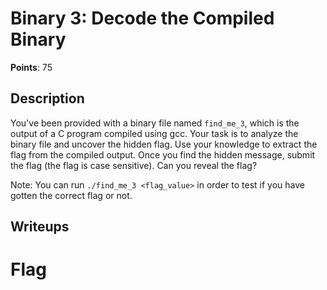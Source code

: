 # Binary 3: Decode the Compiled Binary
**Points**: 75

## Description
You've been provided with a binary file named `find_me_3`, which is the output of a C program compiled using gcc. Your task is to analyze the binary file and uncover the hidden flag. Use your knowledge to extract the flag from the compiled output. Once you find the hidden message, submit the flag (the flag is case sensitive). Can you reveal the flag?

Note: You can run `./find_me_3 <flag_value>` in order to test if you have gotten the correct flag or not.

## Writeups

# Flag
